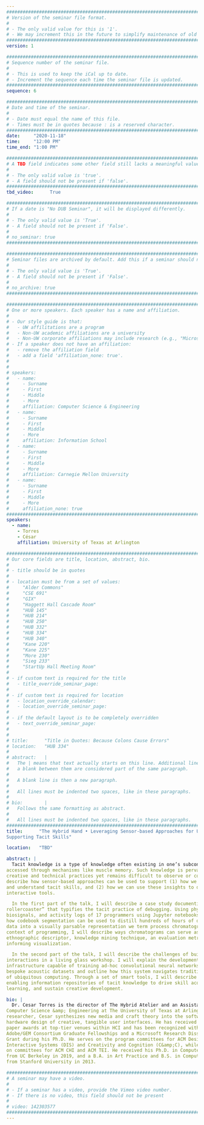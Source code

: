 ```yaml
---
################################################################################
# Version of the seminar file format.
#
# - The only valid value for this is '1'.
# - We may increment this in the future to simplify maintenance of old seminars.
################################################################################
version: 1

################################################################################
# Sequence number of the seminar file.
#
# - This is used to keep the iCal up to date.
# - Increment the sequence each time the seminar file is updated.
################################################################################
sequence: 6

################################################################################
# Date and time of the seminar.
#
# - Date must equal the name of this file.
# - Times must be in quotes because : is a reserved character.
################################################################################
date:     "2020-11-18"
time:     "12:00 PM"
time_end: "1:00 PM"

################################################################################
# A TBD field indicates some other field still lacks a meaningful value.
#
# - The only valid value is 'true'.
# - A field should not be present if 'false'.
################################################################################
tbd_video:      True

################################################################################
# If a date is "No DUB Seminar", it will be displayed differently.
#
# - The only valid value is 'True'.
# - A field should not be present if 'False'.
#
# no_seminar: true
################################################################################

################################################################################
# Seminar files are archived by default. Add this if a seminar should not be.
#
# - The only valid value is 'True'.
# - A field should not be present if 'False'.
#
# no_archive: true
################################################################################

################################################################################
# One or more speakers. Each speaker has a name and affiliation.
#
# - Our style guide is that:
#   - UW affilitations are a program
#   - Non-UW academic affiliations are a university
#   - Non-UW corporate affiliations may include research (e.g., "Microsoft Research")
# - If a speaker does not have an affiliation:
#   - remove the affiliation field
#   - add a field 'affiliation_none: true'.
#
#
# speakers:
#   - name: 
#     - Surname
#     - First
#     - Middle
#     - More
#     affiliation: Computer Science & Engineering 
#   - name: 
#     - Surname
#     - First
#     - Middle
#     - More
#     affiliation: Information School 
#   - name: 
#     - Surname
#     - First
#     - Middle
#     - More
#     affiliation: Carnegie Mellon University 
#   - name:
#     - Surname
#     - First
#     - Middle
#     - More
#     affiliation_none: true
################################################################################
speakers:
  - name: 
    - Torres
    - César
    affiliation: University of Texas at Arlington

################################################################################
# Our core fields are title, location, abstract, bio.
#
# - title should be in quotes
#
# - location must be from a set of values:
#     "Alder Commons"
#     "CSE 691"
#     "GIX"
#     "Haggett Hall Cascade Room"
#     "HUB 145"
#     "HUB 214"
#     "HUB 250"
#     "HUB 332"
#     "HUB 334"
#     "HUB 340"
#     "Kane 220"
#     "Kane 225"
#     "More 230"
#     "Sieg 233"
#     "StartUp Hall Meeting Room"
#
# - if custom text is required for the title
#   - title_override_seminar_page:
#
# - if custom text is required for location
#   - location_override_calendar:
#   - location_override_seminar_page:
#
# - if the default layout is to be completely overridden
#   - text_override_seminar_page:
#
#
# title:      "Title in Quotes: Because Colons Cause Errors"
# location:   "HUB 334"
#
# abstract:   |
#   The | means that text actually starts on this line. Additional lines without
#   a blank between them are considered part of the same paragraph.
#
#   A blank line is then a new paragraph.
#
#   All lines must be indented two spaces, like in these paragraphs.
#
# bio:        |
#   Follows the same formatting as abstract.
#
#   All lines must be indented two spaces, like in these paragraphs.
################################################################################
title:      "The Hybrid Hand • Leveraging Sensor-based Approaches for Understanding and
Supporting Tacit Skills"

location:   "TBD"

abstract: |
  Tacit knowledge is a type of knowledge often existing in one’s subconscious and
accessed through mechanisms like muscle memory. Such knowledge is pervasive in
creative and technical practices yet remains difficult to observe or codify. In this talk, I’ll
describe how sensor-based approaches can be used to support (1) how we identify
and understand tacit skills, and (2) how we can use these insights to design smart
interactive tools. 

  In the first part of the talk, I will describe a case study documenting the “emotional
rollercoaster” that typifies the tacit practice of debugging. Using physical sensors,
biosignals, and activity logs of 17 programmers using Jupyter notebooks, I will show
how codebook segmentation can be used to distill hundreds of hours of dense activity
data into a visually parsable representation we term process chromatograms. In the
context of programming, I will describe ways chromatograms can serve as an
ethnographic descriptor, knowledge mining technique, an evaluation metric, or a design-
informing visualization.

  In the second part of the talk, I will describe the challenges of building sensor-driven
interactions in a living glass workshop. I will explain the development of a sensing
infrastructure capable of training ad-hoc convolutional neural networks (CNNs) on
bespoke acoustic datasets and outline how this system navigates traditional challenges
of ubiquitous computing. Through a set of smart tools, I will describe a vision for
enabling information repositories of tacit knowledge to drive skill acquisition, distributed
learning, and sustain creative development.

bio: |
  Dr. Cesar Torres is the director of The Hybrid Atelier and an Assistant Professor of
Computer Science &amp; Engineering at The University of Texas at Arlington. As a design
researcher, Cesar synthesizes new media and craft theory into the software and
hardware design of creative, tangible user interfaces. He has received multiple best
paper awards at top-tier venues within HCI and has been recognized with the NSF and
Adobe/GEM Consortium Graduate Fellowships and a Microsoft Research Dissertation
Grant during his Ph.D. He serves on the program committees for ACM Designing
Interactive Systems (DIS) and Creativity and Cognition (C&amp;C), while previously serving
on committees for ACM CHI and ACM TEI. He received his Ph.D. in Computer Science
from UC Berkeley in 2019, and a B.A. in Art Practice and B.S. in Computer Science
from Stanford University in 2013.

################################################################################
# A seminar may have a video.
#
# - If a seminar has a video, provide the Vimeo video number.
# - If there is no video, this field should not be present
#
# video: 142303577
################################################################################
---
```

